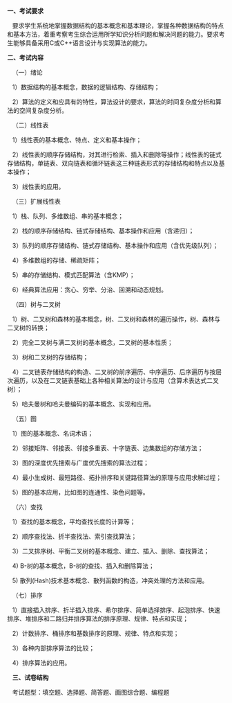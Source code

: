 **一、考试要求**

   要求学生系统地掌握数据结构的基本概念和基本理论，掌握各种数据结构的特点和基本方法，着重考察考生综合运用所学知识分析问题和解决问题的能力。要求考生能够具备采用C或C++语言设计与实现算法的能力。

**二、考试内容**

   （一）绪论

   1）数据结构的基本概念，数据的逻辑结构、存储结构；

   2）算法的定义和应具有的特性，算法设计的要求，算法的时间复杂度分析和算法的空间复杂度分析。

   （二）线性表

   1）线性表的基本概念、特点、定义和基本操作；

   2）线性表的顺序存储结构，对其进行检索、插入和删除等操作；线性表的链式存储结构，单链表、双向链表和循环链表这三种链表形式的存储结构和特点以及基本操作；

   3）线性表的应用。

   （三）扩展线性表

   1）栈、队列、多维数组、串的基本概念；

   2）栈的顺序存储结构、链式存储结构、基本操作和应用（含递归）；

   3）队列的顺序存储结构、链式存储结构、基本操作和应用（含优先级队列）；

   4）多维数组的存储、稀疏矩阵；

   5）串的存储结构、模式匹配算法（含KMP）；

   6）经典算法应用：贪心、穷举、分治、回溯和动态规划。

   （四）树与二叉树

   1）树、二叉树和森林的基本概念，树、二叉树和森林的遍历操作，树、森林与二叉树的转换；

   2）完全二叉树与满二叉树的基本概念，二叉树的基本性质；

   3）树和二叉树的存储结构；

   4）二叉链表存储结构的构造、二叉树的前序遍历、中序遍历、后序遍历与按层次遍历，以及在二叉链表基础上各种相关算法的设计与应用（含算术表达式二叉树）；

   5）哈夫曼树和哈夫曼编码的基本概念、实现和应用。

   （五）图

   1）图的基本概念、名词术语；

   2）邻接矩阵、邻接表、邻接多重表、十字链表、边集数组的存储方法；

   3）图的深度优先搜索与广度优先搜索的算法过程；

   4）最小生成树、最短路径、拓扑排序和关键路径算法的原理与应用求解过程；

   5）图的基本应用，比如图的连通性、染色问题等。

   （六）查找

   1）查找的基本概念，平均查找长度的计算等；

   2）顺序查找法、折半查找法、索引查找算法；

   3）二叉排序树、平衡二叉树的基本概念、建立、插入、删除、查找算法；

   4) B-树的基本概念，B-树的查找、插入和删除算法；

   5) 散列(Hash)技术基本概念、散列函数的构造，冲突处理的方法和应用。

   （七）排序

   1）直接插入排序、折半插入排序、希尔排序、简单选择排序、起泡排序、快速排序、堆排序和二路归并排序算法的排序原理、规律、特点和实现；

   2）计数排序、桶排序和基数排序的原理、规律、特点和实现；

   3）各种内部排序算法的比较；

   4）排序算法的应用。

   **三、试卷结构**

   考试题型：填空题、选择题、简答题、画图综合题、编程题
